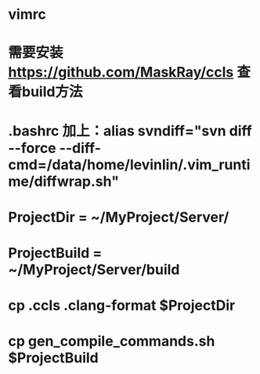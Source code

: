 # vimrc
# 需要安装 https://github.com/MaskRay/ccls 查看build方法


# .bashrc 加上：alias svndiff="svn diff --force --diff-cmd=/data/home/levinlin/.vim_runtime/diffwrap.sh"
# ProjectDir = ~/MyProject/Server/
# ProjectBuild = ~/MyProject/Server/build
# cp .ccls .clang-format  $ProjectDir
# cp gen_compile_commands.sh $ProjectBuild
